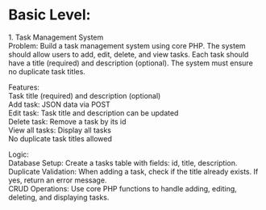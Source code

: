 <h1>Basic Level:</h1>
1. Task Management System</br>
Problem: Build a task management system using core PHP. The system should allow users to add, edit, delete, and view tasks. Each task should have a title (required) and description (optional). The system must ensure no duplicate task titles.</br>

Features:</br>
Task title (required) and description (optional)</br>
Add task: JSON data via POST</br>
Edit task: Task title and description can be updated</br>
Delete task: Remove a task by its id</br>
View all tasks: Display all tasks</br>
No duplicate task titles allowed</br>

Logic:</br>
Database Setup: Create a tasks table with fields: id, title, description.</br>
Duplicate Validation: When adding a task, check if the title already exists. If yes, return an error message.</br>
CRUD Operations: Use core PHP functions to handle adding, editing, deleting, and displaying tasks.</br>
